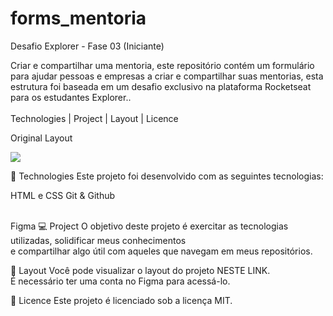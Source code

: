 # forms_mentoria
Desafio Explorer - Fase 03 (Iniciante)

Criar e compartilhar uma mentoria, este repositório contém um formulário para ajudar pessoas
e empresas a criar e compartilhar suas mentorias, esta estrutura foi baseada em um desafio
exclusivo na plataforma Rocketseat para os estudantes Explorer..<br><br>
Technologies   |    Project   |    Layout   |    Licence



Original Layout

<img src="https://i.ibb.co/mht7cSr/Captura-de-Tela-2023-04-15-a-s-15-49-10.png">


🚀 Technologies
Este projeto foi desenvolvido com as seguintes tecnologias:

HTML e CSS
Git & Github<br><br>

Figma
💻 Project
O objetivo deste projeto é exercitar as tecnologias utilizadas, solidificar meus conhecimentos<br>
e compartilhar algo útil com aqueles que navegam em meus repositórios.

🔖 Layout
Você pode visualizar o layout do projeto NESTE LINK. <br>É necessário ter uma conta no Figma para acessá-lo.


📝 Licence
Este projeto é licenciado sob a licença MIT.
